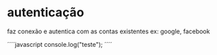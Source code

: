 # autenticação
faz conexão e autentica com as contas existentes ex: google, facebook


´´´´javascript
console.log("teste");
´´´´

